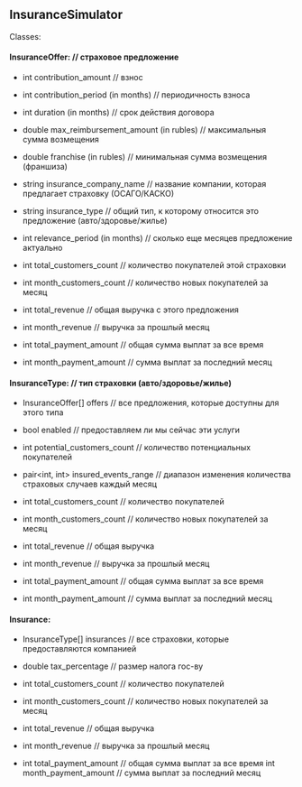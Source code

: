 ## InsuranceSimulator

Classes:

#### InsuranceOffer: // страховое предложение
 * int contribution_amount // взнос
 * int contribution_period (in months) // периодичность взноса
 * int duration (in months) // срок действия договора
 * double max_reimbursement_amount (in rubles) // максимальныя сумма возмещения
 * double franchise (in rubles) // минимальная сумма возмещения (франшиза)
 * string insurance_company_name // название компании, которая предлагает страховку (ОСАГО/КАСКО)
 * string insurance_type // общий тип, к которому относится это предложение (авто/здоровье/жилье)
 * int relevance_period (in months) // сколько еще месяцев предложение актуально

 * int total_customers_count // количество покупателей этой страховки
 * int month_customers_count // количество новых покупателей за месяц
 * int total_revenue // общая выручка с этого предложения
 * int month_revenue // выручка за прошлый месяц
 * int total_payment_amount // общая сумма выплат за все время
 * int month_payment_amount // сумма выплат за последний месяц
 

#### InsuranceType: // тип страховки (авто/здоровье/жилье)
 * InsuranceOffer[] offers // все предложения, которые доступны для этого типа
 * bool enabled // предоставляем ли мы сейчас эти услуги
 * int potential_customers_count // количество потенциальных покупателей
 * pair<int, int> insured_events_range // диапазон изменения количества страховых случаев каждый месяц

 * int total_customers_count // количество покупателей
 * int month_customers_count // количество новых покупателей за месяц
 * int total_revenue // общая выручка
 * int month_revenue // выручка за прошлый месяц
 * int total_payment_amount // общая сумма выплат за все время
 * int month_payment_amount // сумма выплат за последний месяц


#### Insurance:
 * InsuranceType[] insurances // все страховки, которые предоставляются компанией
 * double tax_percentage // размер налога гос-ву
 
 * int total_customers_count // количество покупателей
 * int month_customers_count // количество новых покупателей за месяц
 * int total_revenue // общая выручка
 * int month_revenue // выручка за прошлый месяц
 * int total_payment_amount // общая сумма выплат за все время
 int month_payment_amount // сумма выплат за последний месяц
